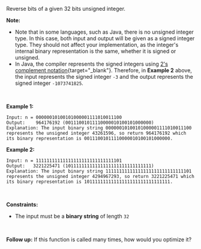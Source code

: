 Reverse bits of a given 32 bits unsigned integer.

**Note:**

-   Note that in some languages, such as Java, there is no unsigned
    integer type. In this case, both input and output will be given as a
    signed integer type. They should not affect your implementation, as
    the integer\'s internal binary representation is the same, whether
    it is signed or unsigned.
-   In Java, the compiler represents the signed integers using [2\'s
    complement
    notation](https://en.wikipedia.org/wiki/Two%27s_complement){target="_blank"}.
    Therefore, in **Example 2** above, the input represents the signed
    integer `-3` and the output represents the signed integer
    `-1073741825`.

 

**Example 1:**

    Input: n = 00000010100101000001111010011100
    Output:    964176192 (00111001011110000010100101000000)
    Explanation: The input binary string 00000010100101000001111010011100 represents the unsigned integer 43261596, so return 964176192 which its binary representation is 00111001011110000010100101000000.

**Example 2:**

    Input: n = 11111111111111111111111111111101
    Output:   3221225471 (10111111111111111111111111111111)
    Explanation: The input binary string 11111111111111111111111111111101 represents the unsigned integer 4294967293, so return 3221225471 which its binary representation is 10111111111111111111111111111111.

 

**Constraints:**

-   The input must be a **binary string** of length `32`

 

**Follow up:** If this function is called many times, how would you
optimize it?
